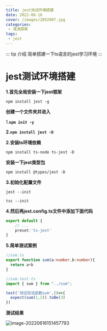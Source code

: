 ```yaml
---
title: jest测试环境搭建
date: 2022-06-16
cover: /images/2052007.jpg
categories:
 - 浅浅探索
tags:
 - jest
---
```

::: tip 介绍
简单搭建一下ts语言的jest学习环境
:::
<!-- more -->
# jest测试环境搭建

**1.首先全局安装一下jest框架**

`npm install jest -g`

**创建一个文件夹并进入**

1.**`npm init -y`**

**2.`npm install jest -D`**



**2.安装ts环境依赖**

`npm install ts-node ts-jest -D`

**安装一下jest类型包**

`npm install @types/jest -D`



**3.初始化配置文件**

`jest --init`

`tsc --init`



**4.然后再jest.config.ts文件中添加下面代码**

```typescript
export default {
	// ...
	preset:'ts-jest'
}
```



**5.简单测试案例**

```typescript
//sum.ts
export function sum(a:number,b:number){
  return a+b
}
```

```typescript
//sum.test.ts
import { sum } from "../sum";

test('测试加法函数sum',()=>{
  expect(sum(1,2)).toBe(3)
})
```



**测试结果**

![image-20220616151457793](https://s2.loli.net/2022/06/16/ms2FwfiVlpCt57a.png)

